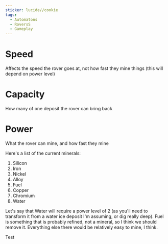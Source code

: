 ```yaml
---
sticker: lucide//cookie
tags:
  - Automatons
  - RoversS
  - Gameplay
---
```

# Speed
Affects the speed the rover goes at, not how fast they mine things (this will depend on power level)

# Capacity
How many of one deposit the rover can bring back

# Power
What the rover can mine, and how fast they mine

Here's a list of the current minerals:
1. Silicon 
2. Iron 
3. Nickel 
4. Alloy 
5. Fuel
6. Copper 
7. Chromium
8. Water

Let's say that Water will require a power level of 2 (as you'll need to transform it from a water ice deposit I'm assuming, or dig really deep). Fuel is something that is probably refined, not a mineral, so I think we should remove it.
Everything else there would be relatively easy to mine, I think.

Test 